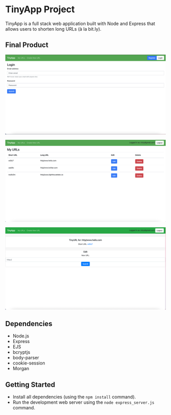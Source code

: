 # TinyApp Project

TinyApp is a full stack web application built with Node and Express that allows users to shorten long URLs (à la bit.ly).

## Final Product

!["TinyApp Login Page"](https://github.com/Rdarke/tinyapp/blob/main/docs/TinyApp_login.png?raw=true)

!["TinyApp My Urls Page"](https://github.com/Rdarke/tinyapp/blob/main/docs/TinyApp_myURLs.png?raw=true)

!["TinyApp Edit Urls Page"](https://github.com/Rdarke/tinyapp/blob/main/docs/TinyApp_editURLs.png?raw=true)


## Dependencies

- Node.js
- Express
- EJS
- bcryptjs
- body-parser
- cookie-session
- Morgan

## Getting Started

- Install all dependencies (using the `npm install` command).
- Run the development web server using the `node express_server.js` command.